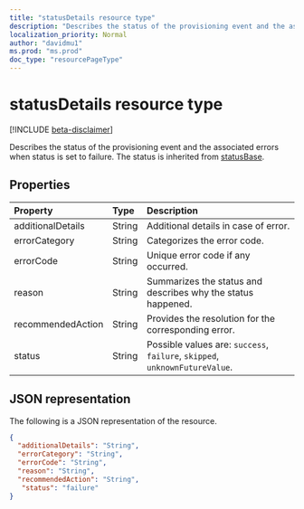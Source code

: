 ```yaml
---
title: "statusDetails resource type"
description: "Describes the status of the provisioning event and the associated errors when status is set to failure."
localization_priority: Normal
author: "davidmu1"
ms.prod: "ms.prod"
doc_type: "resourcePageType"
---
```


# statusDetails resource type

[!INCLUDE [beta-disclaimer](../../includes/beta-disclaimer.md)]

Describes the status of the provisioning event and the associated errors when status is set to failure. The status is inherited from [statusBase](../resources/statusBase.md). 

## Properties

| Property     | Type        | Description |
|:-------------|:------------|:------------|
|additionalDetails|String|Additional details in case of error.|
|errorCategory|String|Categorizes the error code.|
|errorCode|String|Unique error code if any occurred.|
|reason|String|Summarizes the status and describes why the status happened.|
|recommendedAction|String|Provides the resolution for the corresponding error.|
|status|String|Possible values are: `success`, `failure`, `skipped`, `unknownFutureValue`.|

## JSON representation

The following is a JSON representation of the resource.

<!-- {
  "blockType": "resource",
  "optionalProperties": [

  ],
  "@odata.type": "microsoft.graph.statusDetails",
  "baseType": "self.statusBase"
}-->

```json
{
  "additionalDetails": "String",
  "errorCategory": "String",
  "errorCode": "String",
  "reason": "String",
  "recommendedAction": "String",
   "status": "failure"
}
```

<!-- uuid: 16cd6b66-4b1a-43a1-adaf-3a886856ed98
2019-02-04 14:57:30 UTC -->
<!-- {
  "type": "#page.annotation",
  "description": "statusDetails resource",
  "keywords": "",
  "section": "documentation",
  "tocPath": ""
}-->
